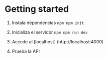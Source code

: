 # Getting started 
1. Instala dependencias
`npm
npm init
`

2. Inicializa el servidor
`npm
npm run dev
`

3. Accede al [localhost] (http://localhost:4000)
4. Prueba la API